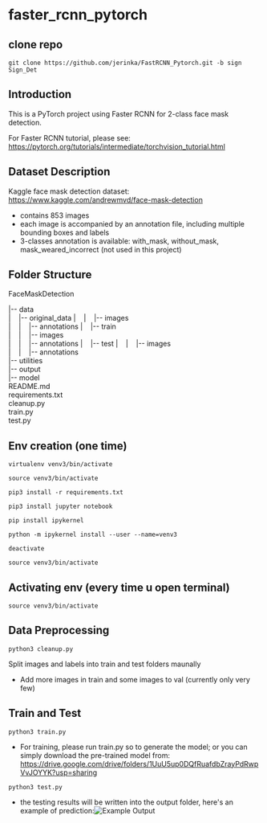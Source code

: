 # faster_rcnn_pytorch

## clone repo

```git clone https://github.com/jerinka/FastRCNN_Pytorch.git -b sign Sign_Det```

## Introduction

This is a PyTorch project using Faster RCNN for 2-class face mask detection.

For Faster RCNN tutorial, please see: https://pytorch.org/tutorials/intermediate/torchvision_tutorial.html

## Dataset Description

Kaggle face mask detection dataset: https://www.kaggle.com/andrewmvd/face-mask-detection

- contains 853 images
- each image is accompanied by an annotation file, including multiple bounding boxes and labels
- 3-classes annotation is available: with_mask, without_mask, mask_weared_incorrect (not used in this project)

## Folder Structure

FaceMaskDetection

|-- data  
|&nbsp;&nbsp;&nbsp;&nbsp;|-- original_data 
|&nbsp;&nbsp;&nbsp;&nbsp;|&nbsp;&nbsp;&nbsp;&nbsp;|-- images  
|&nbsp;&nbsp;&nbsp;&nbsp;|&nbsp;&nbsp;&nbsp;&nbsp;|-- annotations 
|&nbsp;&nbsp;&nbsp;&nbsp;|-- train  
|&nbsp;&nbsp;&nbsp;&nbsp;|&nbsp;&nbsp;&nbsp;&nbsp;|-- images  
|&nbsp;&nbsp;&nbsp;&nbsp;|&nbsp;&nbsp;&nbsp;&nbsp;|-- annotations 
|&nbsp;&nbsp;&nbsp;&nbsp;|-- test 
|&nbsp;&nbsp;&nbsp;&nbsp;|&nbsp;&nbsp;&nbsp;&nbsp;|-- images  
|&nbsp;&nbsp;&nbsp;&nbsp;|&nbsp;&nbsp;&nbsp;&nbsp;|-- annotations  
|-- utilities  
|-- output  
|-- model  
README.md  
requirements.txt  
cleanup.py  
train.py  
test.py

## Env creation (one time)

```virtualenv venv3/bin/activate```

```source venv3/bin/activate```

```pip3 install -r requirements.txt```

```pip3 install jupyter notebook```

```pip install ipykernel```

```python -m ipykernel install --user --name=venv3```

```deactivate```

```source venv3/bin/activate```



## Activating env (every time u open terminal)

```source venv3/bin/activate```

## Data Preprocessing

```python3 cleanup.py```

Split images and labels into train and test folders maunally

- Add more images in train and some images to val (currently only very few)


## Train and Test

```python3 train.py```

- For training, please run train.py so to generate the model; or you can simply download the pre-trained model from: https://drive.google.com/drive/folders/1UuU5up0DQfRuafdbZrayPdRwpVvJOYYK?usp=sharing

```python3 test.py```

- the testing results will be written into the output folder, here's an example of prediction:![Example Output](https://github.com/adoskk/KaggleFaceMaskDetection/blob/master/output/result4.png)


